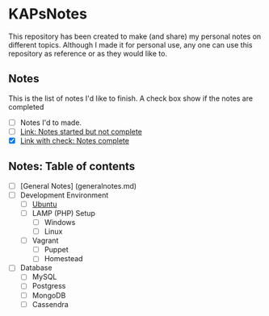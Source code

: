 # KAPsNotes

This repository has been created to make (and share) my personal notes on different topics. Although I made it for personal use, any one can use this repository as reference or as they would like to.

## Notes
This is the list of notes I'd like to finish. A check box show if the notes are completed

* [ ] Notes I'd to made.
* [ ] [Link: Notes started but not complete](www.example.com)
* [x] [Link with check: Notes complete](www.example.com)

## Notes: Table of contents

* [ ] [General Notes] (generalnotes.md)
* [ ] Development Environment
  * [ ] [Ubuntu](ubuntu/README.md)
  * [ ] LAMP (PHP) Setup
    * [ ] Windows
    * [ ] Linux
  * [ ] Vagrant
    * [ ] Puppet
    * [ ] Homestead
* [ ] Database
  * [ ] MySQL
  * [ ] Postgress
  * [ ] MongoDB
  * [ ] Cassendra
